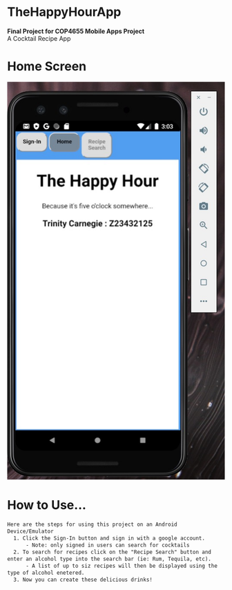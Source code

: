 # TheHappyHourApp
  **Final Project for COP4655 Mobile Apps Project**<br/>
  A Cocktail Recipe App
#
# Home Screen 
  ![HomeScreen](homepage.jpg)
# How to Use...
    Here are the steps for using this project on an Android Device/Emulator
      1. Click the Sign-In button and sign in with a google account.
          - Note: only signed in users can search for cocktails
      2. To search for recipes click on the "Recipe Search" button and enter an alcohol type into the search bar (ie: Rum, Tequila, etc).
          - A list of up to siz recipes will then be displayed using the type of alcohol enetered.
      3. Now you can create these delicious drinks!
